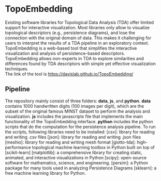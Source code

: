 # TopoEmbedding
Existing software libraries for Topological Data Analysis (TDA) offer limited support for interactive visualization. Most libraries only allow to visualize topological descriptors (e.g., persistence diagrams), and lose the connection with the original domain of data. This makes it challenging  for users to interpret the results of a TDA pipeline in an exploratory context. TopoEmbedding is a web-based tool that simplifies the interactive visualization and analysis of persistence-based descriptors. TopoEmbedding allows non-experts in TDA to explore similarities and differences found by TDA descriptors with simple yet effective visualization techniques.  
The link of the tool is https://davislab.github.io/TopoEmbedding/
## Pipeline
The repository mainly consist of three folders: **data**, **js**, and **python**.
**data** contains 1000 handwritten digits (100 images per digit), which are the subset of the original famous MINST dataset to perform the analysis and visualization.
**js** includes the javascripts file that implements the main functionality of the TopoEmbedding interface.
**python** includes the python scripts that do the computation for the persistence analysis pipeline.
To run the scripts, following libraries need to be installed:
[csv]: library for reading and writing .csv files
[json]: library for reading and writing .json files
[meshio]: library for reading and writing mesh format
[giotto-tda]:  high-performance topological machine learning toolbox in Python built on top of [scikit-learn]
[matplotlib]: a comprehensive library for creating static, animated, and interactive visualizations in Python
[scipy]: open-source software for mathematics, science, and engineering. 
[persim]:  a Python package for many tools used in analyzing Persistence Diagrams
[sklearn]: a free machine learning library for Python.
